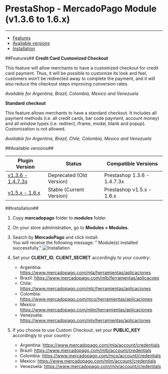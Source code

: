# PrestaShop - MercadoPago Module (v1.3.6 to 1.6.x)
---

* [Features](#features)
* [Available versions](#available_versions)
* [Installation](#installation)

<a name="features"></a>
##Features##
**Credit Card Customized Checkout**

This feature will allow merchants to have a customized checkout for credit card
payment. Thus, it will be possible to customize its look and feel, customers won’t be
redirected away to complete the payment, and it will also reduce the checkout steps
improving conversion rates.

*Available for Argentina, Brazil, Colombia, Mexico and Venezuela*

**Standard checkout**

This feature allows merchants to have a standard checkout. It includes all
payment methods (i.e. all credit cards, bar code payment, account money) and all
window types (i.e. redirect, iframe, modal, blank and popup). Customization is not allowed.

*Available for Argentina, Brazil, Chile, Colombia, Mexico and Venezuela*

<a name="available_versions"></a>
##Available versions##
<table>
  <thead>
    <tr>
      <th>Plugin Version</th>
      <th>Status</th>
      <th>Compatible Versions</th>
    </tr>
  <thead>
  <tbody>
    <tr>
      <td><a href="https://github.com/mercadopago/cart-prestashop/tree/master/v1.3.6%20-%201.4.7.3x/">v1.3.6 - 1.4.7.3x</a></td>
      <td>Deprecated (Old Version)</td>
      <td>Prestashop 1.3.6 - 1.4.7.3x</td>
    </tr>
    <tr>
      <td><a href="https://github.com/mercadopago/cart-prestashop/tree/master/v1.5.x%20-%201.6.x/">v1.5.x - 1.6.x</a></td>
      <td>Stable (Current Version)</td>
      <td>Prestashop v1.5.x - 1.6.x</td>
    </tr>    
  </tbody>
</table>

<a name="installation"></a>
##Installation##

1. Copy **mercadopago** folder to **modules** folder.

2. On your store administration, go to **Modules > Modules**.

3. Search by **MercadoPago** and click install. <br />
You will receive the following message: " Module(s) installed successfully."
	![Installation](https://raw.github.com/mercadopago/cart-prestashop/master/README.img/Installation.JPG)<br />

4. Set your **CLIENT_ID**, **CLIENT_SECRET** accordingly to your country:

	* Argentina: https://www.mercadopago.com/mla/herramientas/aplicaciones
	* Brazil: https://www.mercadopago.com/mlb/ferramentas/aplicacoes
	* Chile: https://www.mercadopago.com/mlc/herramientas/aplicaciones
	* Colombia: https://www.mercadopago.com/mco/herramientas/aplicaciones
	* Mexico: https://www.mercadopago.com/mlm/herramientas/aplicaciones
	* Venezuela: https://www.mercadopago.com/mlv/herramientas/aplicaciones

5. If you choose to use Custom Checkout, set your **PUBLIC_KEY** accordingly to your country:

	* Argentina: https://www.mercadopago.com/mla/account/credentials
	* Brazil: https://www.mercadopago.com/mlb/account/credentials
	* Colombia: https://www.mercadopago.com/mco/account/credentials
	* Mexico: https://www.mercadopago.com/mlm/account/credentials
	* Venezuela: https://www.mercadopago.com/mlv/account/credentials
